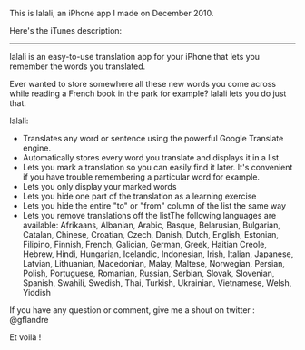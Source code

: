 This is lalali, an iPhone app I made on December 2010.

Here's the iTunes description:

-----------------------------------

lalali is an easy-to-use translation app for your iPhone that lets you remember the words you translated.

Ever wanted to store somewhere all these new words you come across while reading a French book in the park for example?
lalali lets you do just that.

lalali:

* Translates any word or sentence using the powerful Google Translate engine.
* Automatically stores every word you translate and displays it in a list.
* Lets you mark a translation so you can easily find it later. It's convenient if you have trouble remembering a particular word for example.
* Lets you only display your marked words
* Lets you hide one part of the translation as a learning exercise
* Lets you hide the entire "to" or "from" column of the list the same way
* Lets you remove translations off the listThe following languages are available: Afrikaans, Albanian, Arabic, Basque, Belarusian, Bulgarian, Catalan, Chinese, Croatian, Czech, Danish, Dutch, English, Estonian, Filipino, Finnish, French, Galician, German, Greek, Haitian Creole, Hebrew, Hindi, Hungarian, Icelandic, Indonesian, Irish, Italian, Japanese, Latvian, Lithuanian, Macedonian, Malay, Maltese, Norwegian, Persian, Polish, Portuguese, Romanian, Russian, Serbian, Slovak, Slovenian, Spanish, Swahili, Swedish, Thai, Turkish, Ukrainian, Vietnamese, Welsh, Yiddish

If you have any question or comment, give me a shout on twitter : @gflandre

Et voilà !